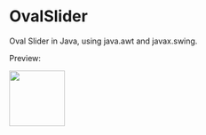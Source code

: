 OvalSlider
==========

Oval Slider in Java, using java.awt and javax.swing.


Preview:

<img src="http://imgur.com/OmWXAq2" width="100" height="100">
